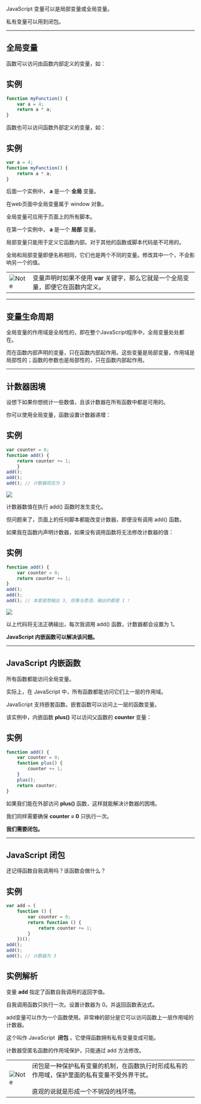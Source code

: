 JavaScript 变量可以是局部变量或全局变量。

私有变量可以用到闭包。

---

## 全局变量

函数可以访问由函数内部定义的变量，如：

## 实例

``` js
function myFunction() { 
	var a = 4; 
	return a * a; 
}
```

函数也可以访问函数外部定义的变量，如：

## 实例

``` js
var a = 4; 
function myFunction() { 
	return a * a; 
}
```

后面一个实例中， **a** 是一个 **全局** 变量。

在web页面中全局变量属于 window 对象。

全局变量可应用于页面上的所有脚本。

在第一个实例中， **a** 是一个 **局部** 变量。

局部变量只能用于定义它函数内部。对于其他的函数或脚本代码是不可用的。

全局和局部变量即便名称相同，它们也是两个不同的变量。修改其中一个，不会影响另一个的值。

|   |   |
|---|---|
|![Note](https://www.runoob.com/images/lamp.jpg)|变量声明时如果不使用 **var** 关键字，那么它就是一个全局变量，即便它在函数内定义。|

---

## 变量生命周期

全局变量的作用域是全局性的，即在整个JavaScript程序中，全局变量处处都在。

而在函数内部声明的变量，只在函数内部起作用。这些变量是局部变量，作用域是局部性的；函数的参数也是局部性的，只在函数内部起作用。

---

## 计数器困境

设想下如果你想统计一些数值，且该计数器在所有函数中都是可用的。

你可以使用全局变量，函数设置计数器递增：

## 实例

``` js
var counter = 0; 
function add() { 
	return counter += 1; 
	} 
add(); 
add(); 
add(); // 计数器现在为 3
```


![](https://www.runoob.com/wp-content/uploads/2014/10/9924C424-32A8-41D7-A45A-D45C4EF705E8.jpg)

计数器数值在执行 add() 函数时发生变化。

但问题来了，页面上的任何脚本都能改变计数器，即便没有调用 add() 函数。

如果我在函数内声明计数器，如果没有调用函数将无法修改计数器的值：

## 实例

``` js
function add() { 
	var counter = 0; 
	return counter += 1; 
} 
add(); 
add(); 
add(); // 本意是想输出 3, 但事与愿违，输出的都是 1 !
```


![](https://www.runoob.com/wp-content/uploads/2014/10/9F2F9936-952B-4F21-B69F-27E61927CED9.jpg)

以上代码将无法正确输出，每次我调用 add() 函数，计数器都会设置为 1。

**JavaScript 内嵌函数可以解决该问题。**

---

## JavaScript 内嵌函数

所有函数都能访问全局变量。  

实际上，在 JavaScript 中，所有函数都能访问它们上一层的作用域。

JavaScript 支持嵌套函数。嵌套函数可以访问上一层的函数变量。

该实例中，内嵌函数 **plus()** 可以访问父函数的 **counter** 变量：

## 实例

``` js
function add() { 
	var counter = 0; 
	function plus() {
		counter += 1;
	} 
	plus(); 
	return counter; 
}
```

如果我们能在外部访问 **plus()** 函数，这样就能解决计数器的困境。

我们同样需要确保 **counter = 0** 只执行一次。

**我们需要闭包。**

---

## JavaScript 闭包

还记得函数自我调用吗？该函数会做什么？

## 实例

``` js
var add = (
	function () { 
		var counter = 0; 
		return function () {
			return counter += 1;
		} 
	})();
add(); 
add(); 
add(); // 计数器为 3
```

## 实例解析

变量 **add** 指定了函数自我调用的返回字值。

自我调用函数只执行一次。设置计数器为 0。并返回函数表达式。

add变量可以作为一个函数使用。非常棒的部分是它可以访问函数上一层作用域的计数器。

这个叫作 JavaScript  **闭包** 。它使得函数拥有私有变量变成可能。

计数器受匿名函数的作用域保护，只能通过 add 方法修改。

|   |   |
|---|---|
|![Note](https://www.runoob.com/images/lamp.jpg)|闭包是一种保护私有变量的机制，在函数执行时形成私有的作用域，保护里面的私有变量不受外界干扰。<br><br>直观的说就是形成一个不销毁的栈环境。|